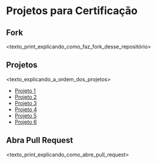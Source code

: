 # Projetos para Certificação

## Fork

<texto_print_explicando_como_faz_fork_desse_repositório>

## Projetos

<texto_explicando_a_ordem_dos_projetos>

- [Projeto 1](projeto1.md)
- [Projeto 2](projeto2.md)
- [Projeto 3](projeto3.md)
- [Projeto 4](projeto4.md)
- [Projeto 5](projeto5.md)
- [Projeto 6](projeto6.md)

## Abra Pull Request

<texto_print_explicando_como_abre_pull_request>
